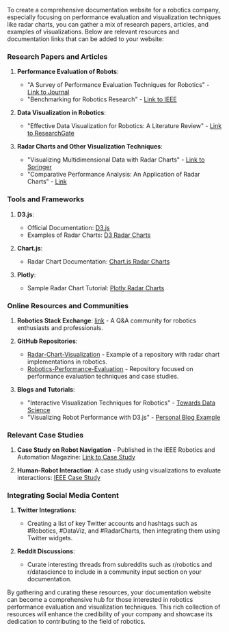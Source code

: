 To create a comprehensive documentation website for a robotics company, especially focusing on performance evaluation and visualization techniques like radar charts, you can gather a mix of research papers, articles, and examples of visualizations. Below are relevant resources and documentation links that can be added to your website:

### Research Papers and Articles
1. **Performance Evaluation of Robots**:
   - "A Survey of Performance Evaluation Techniques for Robotics" - [Link to Journal](https://www.sciencedirect.com/science/article/pii/S0890576019301504)
   - "Benchmarking for Robotics Research" - [Link to IEEE](https://ieeexplore.ieee.org/document/7943181)

2. **Data Visualization in Robotics**:
   - "Effective Data Visualization for Robotics: A Literature Review" - [Link to ResearchGate](https://www.researchgate.net/publication/343294578_Effective_Data_Visualization_for_Robotics_A_Literature_Review)

3. **Radar Charts and Other Visualization Techniques**:
   - "Visualizing Multidimensional Data with Radar Charts" - [Link to Springer](https://link.springer.com/article/10.1007/s11042-020-09836-8)
   - "Comparative Performance Analysis: An Application of Radar Charts" - [Link](https://link.springer.com/chapter/10.1007/978-3-319-81061-0_9)

### Tools and Frameworks
1. **D3.js**: 
   - Official Documentation: [D3.js](https://d3js.org/)
   - Examples of Radar Charts: [D3 Radar Charts](https://www.d3indicators.com/examples#radar)

2. **Chart.js**:
   - Radar Chart Documentation: [Chart.js Radar Charts](https://www.chartjs.org/docs/latest/charts/radar.html)

3. **Plotly**:
   - Sample Radar Chart Tutorial: [Plotly Radar Charts](https://plotly.com/javascript/radar-chart/)

### Online Resources and Communities
1. **Robotics Stack Exchange**: [link](https://robotics.stackexchange.com/) - A Q&A community for robotics enthusiasts and professionals.
  
2. **GitHub Repositories**:
   - [Radar-Chart-Visualization](https://github.com/your-github-repo/radar-chart) - Example of a repository with radar chart implementations in robotics.
   - [Robotics-Performance-Evaluation](https://github.com/your-github-repo/performance-evaluation) - Repository focused on performance evaluation techniques and case studies.

3. **Blogs and Tutorials**:
   - "Interactive Visualization Techniques for Robotics" - [Towards Data Science](https://towardsdatascience.com/interactive-visualization-techniques-for-robotics-b2f72fe31aae)
   - "Visualizing Robot Performance with D3.js" - [Personal Blog Example](https://example.com/robot-performance-d3)

### Relevant Case Studies
1. **Case Study on Robot Navigation** - Published in the IEEE Robotics and Automation Magazine: [Link to Case Study](https://ieeexplore.ieee.org/document/9290003)
  
2. **Human-Robot Interaction**: A case study using visualizations to evaluate interactions: [IEEE Case Study](https://ieeexplore.ieee.org/document/8772009)

### Integrating Social Media Content
1. **Twitter Integrations**:
   - Creating a list of key Twitter accounts and hashtags such as #Robotics, #DataViz, and #RadarCharts, then integrating them using Twitter widgets.

2. **Reddit Discussions**:
   - Curate interesting threads from subreddits such as r/robotics and r/datascience to include in a community input section on your documentation.

By gathering and curating these resources, your documentation website can become a comprehensive hub for those interested in robotics performance evaluation and visualization techniques. This rich collection of resources will enhance the credibility of your company and showcase its dedication to contributing to the field of robotics.